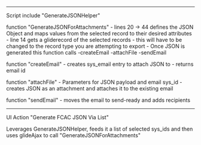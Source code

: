 ********************************************************************************
Script include "GenerateJSONHelper"

function "GenerateJSONForAttachments" 
	- lines 20 -> 44 defines the JSON Object and maps values from the selected record to their desired attributes
	- line 14 gets a gliderecord of the selected records - this will have to be changed to the record type you are attempting to export
	- Once JSON is generated this function calls 
		-createEmail
		-attachFile
		-sendEmail

function "createEmail"
	- creates sys_email entry to attach JSON to
	- returns email id

function "attachFile"
	- Parameters for JSON payload and email sys_id
	- creates JSON as an attachment and attaches it to the existing email

function "sendEmail" 
	- moves the email to send-ready and adds recipients 

********************************************************************************
UI Action "Generate FCAC JSON Via List"

Leverages GenerateJSONHelper, feeds it a list of selected sys_ids and then uses glideAjax to call "GenerateJSONForAttachments"
